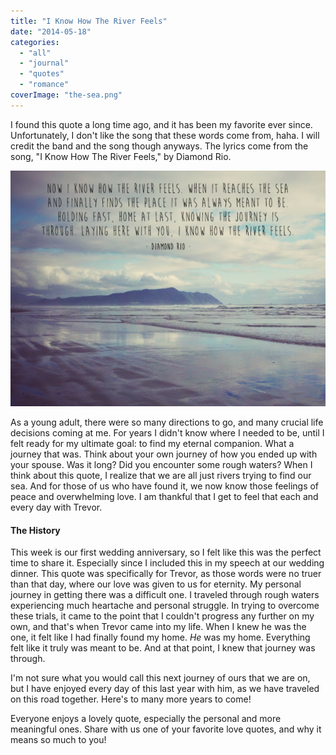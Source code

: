 ```yaml
---
title: "I Know How The River Feels"
date: "2014-05-18"
categories: 
  - "all"
  - "journal"
  - "quotes"
  - "romance"
coverImage: "the-sea.png"
---
```


I found this quote a long time ago, and it has been my favorite ever since. Unfortunately, I don't like the song that these words come from, haha. I will credit the band and the song though anyways. The lyrics come from the song, "I Know How The River Feels," by Diamond Rio.

![I know how the river feels, diamond rio](/images/the-sea.png)

As a young adult, there were so many directions to go, and many crucial life decisions coming at me. For years I didn't know where I needed to be, until I felt ready for my ultimate goal: to find my eternal companion. What a journey that was. Think about your own journey of how you ended up with your spouse. Was it long? Did you encounter some rough waters? When I think about this quote, I realize that we are all just rivers trying to find our sea. And for those of us who have found it, we now know those feelings of peace and overwhelming love. I am thankful that I get to feel that each and every day with Trevor.

#### The History

This week is our first wedding anniversary, so I felt like this was the perfect time to share it. Especially since I included this in my speech at our wedding dinner. This quote was specifically for Trevor, as those words were no truer than that day, where our love was given to us for eternity. My personal journey in getting there was a difficult one. I traveled through rough waters experiencing much heartache and personal struggle. In trying to overcome these trials, it came to the point that I couldn't progress any further on my own, and that's when Trevor came into my life. When I knew he was the one, it felt like I had finally found my home. _He_ was my home. Everything felt like it truly was meant to be. And at that point, I knew that journey was through.

I'm not sure what you would call this next journey of ours that we are on, but I have enjoyed every day of this last year with him, as we have traveled on this road together. Here's to many more years to come!

Everyone enjoys a lovely quote, especially the personal and more meaningful ones. Share with us one of your favorite love quotes, and why it means so much to you!
